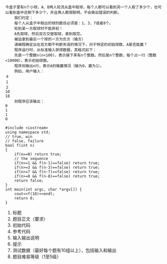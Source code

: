 



	今盒子里有n个小球，A、B两人轮流从盒中取球，每个人都可以看到另一个人取了多少个，也可以看到盒中还剩下多少个，并且两人都很聪明，不会做出错误的判断。
	    我们约定：
	    每个人从盒子中取出的球的数目必须是：1，3，7或者8个。
	    轮到某一方取球时不能弃权！
	    A先取球，然后双方交替取球，直到取完。
	    被迫拿到最后一个球的一方为负方（输方）
	    请编程确定出在双方都不判断失误的情况下，对于特定的初始球数，A是否能赢？
	    程序运行时，从标准输入获得数据，其格式如下：
	    先是一个整数n(n<100)，表示接下来有n个整数。然后是n个整数，每个占一行（整数<10000），表示初始球数。
	    程序则输出n行，表示A的输赢情况（输为0，赢为1）。
	    例如，用户输入：
	４
	１
	２
	10
	18
	    则程序应该输出：
	0
	1
	1
	0
	
	#include <iostream>
	using namespace std;
	// true, win
	// false, failure
	bool f(int n)
	{
		if(n==0) return true;
		// the sequence 
		if(n>=1 && f(n-1)==false) return true;
		if(n>=3 && f(n-3)==false) return true;
		if(n>=7 && f(n-7)==false) return true;
		if(n>=8 && f(n-8)==false) return true;
		return false;
	}	
	int main(int argc, char *argv[]) {
		cout<<f(10)<<endl;
		return 0;
	}


1. 标题
2. 题目正文（要求）
3. 初始代码
4. 参考代码
5. 输入输出说明
6. 提示
7. 测试数据（最好每个题有10组以上），包括输入和输出
8. 题目难易等级（1至5级）